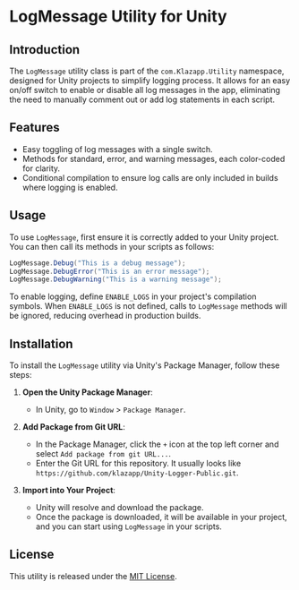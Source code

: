 # LogMessage Utility for Unity

## Introduction
The `LogMessage` utility class is part of the `com.Klazapp.Utility` namespace, designed for Unity projects to simplify logging process. It allows for an easy on/off switch to enable or disable all log messages in the app, eliminating the need to manually comment out or add log statements in each script.

## Features
- Easy toggling of log messages with a single switch.
- Methods for standard, error, and warning messages, each color-coded for clarity.
- Conditional compilation to ensure log calls are only included in builds where logging is enabled.

## Usage
To use `LogMessage`, first ensure it is correctly added to your Unity project. You can then call its methods in your scripts as follows:

```csharp
LogMessage.Debug("This is a debug message");
LogMessage.DebugError("This is an error message");
LogMessage.DebugWarning("This is a warning message");
```

To enable logging, define `ENABLE_LOGS` in your project's compilation symbols. When `ENABLE_LOGS` is not defined, calls to `LogMessage` methods will be ignored, reducing overhead in production builds.

## Installation
To install the `LogMessage` utility via Unity's Package Manager, follow these steps:

1. **Open the Unity Package Manager**:
   - In Unity, go to `Window` > `Package Manager`.

2. **Add Package from Git URL**:
   - In the Package Manager, click the `+` icon at the top left corner and select `Add package from git URL...`.
   - Enter the Git URL for this repository. It usually looks like `https://github.com/klazapp/Unity-Logger-Public.git`.

3. **Import into Your Project**:
   - Unity will resolve and download the package.
   - Once the package is downloaded, it will be available in your project, and you can start using `LogMessage` in your scripts.

## License
This utility is released under the [MIT License](LICENSE).
